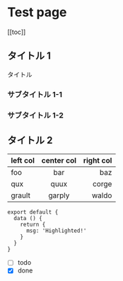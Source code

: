 # Test page

[[toc]]

## タイトル 1

タイトル

### サブタイトル 1-1

### サブタイトル 1-2

## タイトル 2

| left col     | center col   | right col    |
| ------------ |:------------:| ------------:|
| foo          | bar          | baz          |
| qux          | quux         | corge        |
| grault       | garply       | waldo        |

``` js{4}
export default {
  data () {
    return {
      msg: 'Highlighted!'
    }
  }
}
```

<vue-embed-gist gist-id="tubone24/0cda077c3bc9d4159379292aba31b2a3" file="test"/>

- [ ] todo
- [x] done
